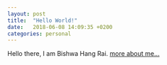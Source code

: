 ```yaml
---
layout: post
title:  "Hello World!"
date:   2018-06-08 14:09:35 +0200
categories: personal
---
```

Hello there, I am Bishwa Hang Rai. [more about me...](/about)
